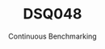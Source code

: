 ---
layout: docu
title: DSQ048
subtitle: Continuous Benchmarking
selected: TPC-DS
expanded: Benchmarking
benchmark: /individual_results/DSQ048.html
---